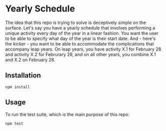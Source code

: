 # Yearly Schedule

The idea that this repo is trying to solve is deceptively simple on the surface. Let's say you have a yearly schedule that involves performing a unique activity every day of the year in a linear fashion. You want the user to be able to specify what day of the year is their start date. And - here's the kicker - you want to be able to accommodate the complications that accompany leap years. On leap years, you have activity X.1 for February 28 and activity X.2 for Februrary 29, and on all other years, you combine X.1 and X.2 on February 28.

## Installation

```
npm install
```

## Usage

To run the test suite, which is the main purpose of this repo:

```
npm test
```